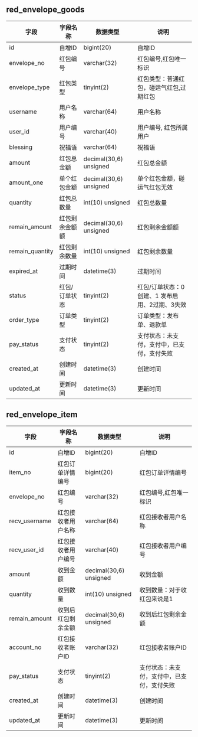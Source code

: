 

##  red_envelope_goods

| 字段            | 字段名称       | 数据类型                 | 说明                                              |
| --------------- | -------------- | ------------------------ | ------------------------------------------------- |
| id              | 自增ID         | bigint(20)               | 自增ID                                            |
| envelope_no     | 红包编号       | varchar(32)              | 红包编号,红包唯一标识                             |
| envelope_type   | 红包类型       | tinyint(2)               | 红包类型：普通红包，碰运气红包,过期红包           |
| username        | 用户名称       | varchar(64)              | 用户名称                                          |
| user_id         | 用户编号       | varchar(40)              | 用户编号, 红包所属用户                            |
| blessing        | 祝福语         | varchar(64)              | 祝福语                                            |
| amount          | 红包总金额     | decimal(30,6)   unsigned | 红包总金额                                        |
| amount_one      | 单个红包金额   | decimal(30,6)   unsigned | 单个红包金额，碰运气红包无效                      |
| quantity        | 红包总数量     | int(10) unsigned         | 红包总数量                                        |
| remain_amount   | 红包剩余金额额 | decimal(30,6)   unsigned | 红包剩余金额额                                    |
| remain_quantity | 红包剩余数量   | int(10) unsigned         | 红包剩余数量                                      |
| expired_at      | 过期时间       | datetime(3)              | 过期时间                                          |
| status          | 红包/订单状态  | tinyint(2)               | 红包/订单状态：0 创建、1   发布启用、2过期、3失效 |
| order_type      | 订单类型       | tinyint(2)               | 订单类型：发布单、退款单                          |
| pay_status      | 支付状态       | tinyint(2)               | 支付状态：未支付，支付中，已支付，支付失败        |
| created_at      | 创建时间       | datetime(3)              | 创建时间                                          |
| updated_at      | 更新时间       | datetime(3)              | 更新时间                                          |



## red_envelope_item

| 字段          | 字段名称           | 数据类型                 | 说明                                       |
| ------------- | ------------------ | ------------------------ | ------------------------------------------ |
| id            | 自增ID             | bigint(20)               | 自增ID                                     |
| item_no       | 红包订单详情编号   | bigint(20)               | 红包订单详情编号                           |
| envelope_no   | 红包编号           | varchar(32)              | 红包编号,红包唯一标识                      |
| recv_username | 红包接收者用户名称 | varchar(64)              | 红包接收者用户名称                         |
| recv_user_id  | 红包接收者用户编号 | varchar(40)              | 红包接收者用户编号                         |
| amount        | 收到金额           | decimal(30,6)   unsigned | 收到金额                                   |
| quantity      | 收到数量           | int(10) unsigned         | 收到数量：对于收红包来说是1                |
| remain_amount | 收到后红包剩余金额 | decimal(30,6)   unsigned | 收到后红包剩余金额                         |
| account_no    | 红包接收者账户ID   | varchar(32)              | 红包接收者账户ID                           |
| pay_status    | 支付状态           | tinyint(2)               | 支付状态：未支付，支付中，已支付，支付失败 |
| created_at    | 创建时间           | datetime(3)              | 创建时间                                   |
| updated_at    | 更新时间           | datetime(3)              | 更新时间                                   |